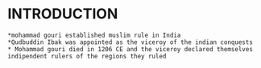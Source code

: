 # INTRODUCTION
	*mohammad gouri established muslim rule in India
	*Qudbuddin Ibak was appointed as the viceroy of the indian conquests
	* Mohammad gouri died in 1206 CE and the viceroy declared themselves indipendent rulers of the regions they ruled 
	
